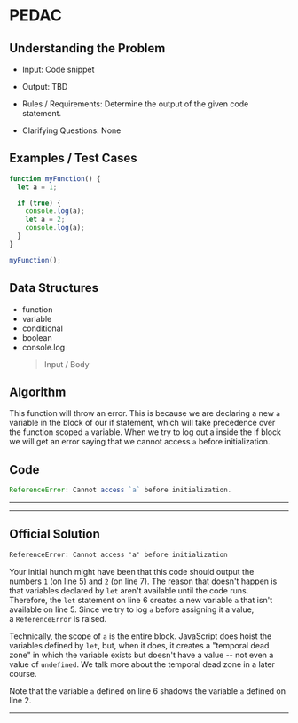 # PEDAC

## Understanding the Problem

- Input:
  Code snippet

- Output:
  TBD

- Rules / Requirements:
  Determine the output of the given code statement.

- Clarifying Questions:
  None

## Examples / Test Cases

```js
function myFunction() {
  let a = 1;

  if (true) {
    console.log(a);
    let a = 2;
    console.log(a);
  }
}

myFunction();
```

## Data Structures

- function
- variable
- conditional
- boolean
- console.log
  > Input / Body

## Algorithm

This function will throw an error. This is because we are declaring a new `a` variable in the block of our if statement, which will take precedence over the function scoped `a` variable. When we try to log out a inside the if block we will get an error saying that we cannot access `a` before initialization.

## Code

```js
ReferenceError: Cannot access `a` before initialization.
```

---

---

## Official Solution

```txt
ReferenceError: Cannot access 'a' before initialization
```

Your initial hunch might have been that this code should output the numbers `1` (on line 5) and `2` (on line 7). The reason that doesn't happen is that variables declared by `let` aren't available until the code runs. Therefore, the `let` statement on line 6 creates a new variable `a` that isn't available on line 5. Since we try to log `a` before assigning it a value, a `ReferenceError` is raised.

Technically, the scope of `a` is the entire block. JavaScript does hoist the variables defined by `let`, but, when it does, it creates a "temporal dead zone" in which the variable exists but doesn't have a value -- not even a value of `undefined`. We talk more about the temporal dead zone in a later course.

Note that the variable `a` defined on line 6 shadows the variable `a` defined on line 2.

---
